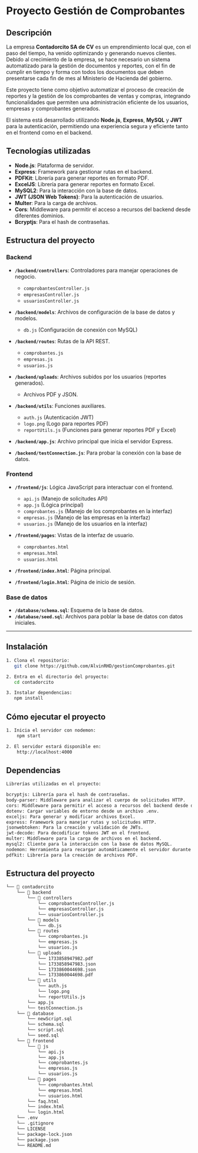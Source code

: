 # Proyecto Gestión de Comprobantes

## Descripción

La empresa **Contadorcito SA de CV** es un emprendimiento local que, con el paso del tiempo, ha venido optimizando y generando nuevos clientes. Debido al crecimiento de la empresa, se hace necesario un sistema automatizado para la gestión de documentos y reportes, con el fin de cumplir en tiempo y forma con todos los documentos que deben presentarse cada fin de mes al Ministerio de Hacienda del gobierno.

Este proyecto tiene como objetivo automatizar el proceso de creación de reportes y la gestión de los comprobantes de ventas y compras, integrando funcionalidades que permiten una administración eficiente de los usuarios, empresas y comprobantes generados.

El sistema está desarrollado utilizando **Node.js**, **Express**, **MySQL** y **JWT** para la autenticación, permitiendo una experiencia segura y eficiente tanto en el frontend como en el backend.

## Tecnologías utilizadas

- **Node.js**: Plataforma de servidor.
- **Express**: Framework para gestionar rutas en el backend.
- **PDFKit**: Librería para generar reportes en formato PDF.
- **ExcelJS**: Librería para generar reportes en formato Excel.
- **MySQL2**: Para la interacción con la base de datos.
- **JWT (JSON Web Tokens)**: Para la autenticación de usuarios.
- **Multer**: Para la carga de archivos.
- **Cors**: Middleware para permitir el acceso a recursos del backend desde diferentes dominios.
- **Bcryptjs**: Para el hash de contraseñas.

## Estructura del proyecto

### Backend

- **`/backend/controllers`**: Controladores para manejar operaciones de negocio.

  - `comprobantesController.js`
  - `empresasController.js`
  - `usuariosController.js`

- **`/backend/models`**: Archivos de configuración de la base de datos y modelos.

  - `db.js` (Configuración de conexión con MySQL)

- **`/backend/routes`**: Rutas de la API REST.

  - `comprobantes.js`
  - `empresas.js`
  - `usuarios.js`

- **`/backend/uploads`**: Archivos subidos por los usuarios (reportes generados).

  - Archivos PDF y JSON.

- **`/backend/utils`**: Funciones auxiliares.

  - `auth.js` (Autenticación JWT)
  - `logo.png` (Logo para reportes PDF)
  - `reportUtils.js` (Funciones para generar reportes PDF y Excel)

- **`/backend/app.js`**: Archivo principal que inicia el servidor Express.
- **`/backend/testConnection.js`**: Para probar la conexión con la base de datos.

### Frontend

- **`/frontend/js`**: Lógica JavaScript para interactuar con el frontend.

  - `api.js` (Manejo de solicitudes API)
  - `app.js` (Lógica principal)
  - `comprobantes.js` (Manejo de los comprobantes en la interfaz)
  - `empresas.js` (Manejo de las empresas en la interfaz)
  - `usuarios.js` (Manejo de los usuarios en la interfaz)

- **`/frontend/pages`**: Vistas de la interfaz de usuario.

  - `comprobantes.html`
  - `empresas.html`
  - `usuarios.html`

- **`/frontend/index.html`**: Página principal.
- **`/frontend/login.html`**: Página de inicio de sesión.

### Base de datos

- **`/database/schema.sql`**: Esquema de la base de datos.
- **`/database/seed.sql`**: Archivos para poblar la base de datos con datos iniciales.

---

## Instalación

```bash
1. Clona el repositorio:
   git clone https://github.com/AlvinRHD/gestionComprobantes.git

2. Entra en el directorio del proyecto:
   cd contadorcito

3. Instalar dependencias:
   npm install
```

## Cómo ejecutar el proyecto

```bash
1. Inicia el servidor con nodemon:
    npm start

2. El servidor estará disponible en:
    http://localhost:4000
```

## Dependencias

```bash
Librerías utilizadas en el proyecto:

bcryptjs: Librería para el hash de contraseñas.
body-parser: Middleware para analizar el cuerpo de solicitudes HTTP.
cors: Middleware para permitir el acceso a recursos del backend desde diferentes dominios.
dotenv: Cargar variables de entorno desde un archivo .env.
exceljs: Para generar y modificar archivos Excel.
express: Framework para manejar rutas y solicitudes HTTP.
jsonwebtoken: Para la creación y validación de JWTs.
jwt-decode: Para decodificar tokens JWT en el frontend.
multer: Middleware para la carga de archivos en el backend.
mysql2: Cliente para la interacción con la base de datos MySQL.
nodemon: Herramienta para recargar automáticamente el servidor durante el desarrollo.
pdfkit: Librería para la creación de archivos PDF.
```

## Estructura del proyecto

```bash
└── 📁 contadorcito
    └── 📁 backend
        └── 📁 controllers
            └── comprobantesController.js
            └── empresasController.js
            └── usuariosController.js
        └── 📁 models
            └── db.js
        └── 📁 routes
            └── comprobantes.js
            └── empresas.js
            └── usuarios.js
        └── 📁 uploads
            └── 1733858947982.pdf
            └── 1733858947983.json
            └── 1733860044698.json
            └── 1733860044698.pdf
        └── 📁 utils
            └── auth.js
            └── logo.png
            └── reportUtils.js
        └── app.js
        └── testConnection.js
    └── 📁 database
        └── newScript.sql
        └── schema.sql
        └── script.sql
        └── seed.sql
    └── 📁 frontend
        └── 📁 js
            └── api.js
            └── app.js
            └── comprobantes.js
            └── empresas.js
            └── usuarios.js
        └── 📁 pages
            └── comprobantes.html
            └── empresas.html
            └── usuarios.html
        └── faq.html
        └── index.html
        └── login.html
    └── .env
    └── .gitignore
    └── LICENSE
    └── package-lock.json
    └── package.json
    └── README.md
```
